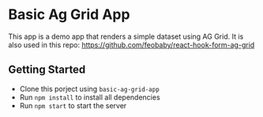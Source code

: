 # Basic Ag Grid App

This app is a demo app that renders a simple dataset using AG Grid. It is also used in this repo: https://github.com/feobaby/react-hook-form-ag-grid

## Getting Started

- Clone this porject using `basic-ag-grid-app`
- Run `npm install` to install all dependencies
- Run `npm start` to start the server

